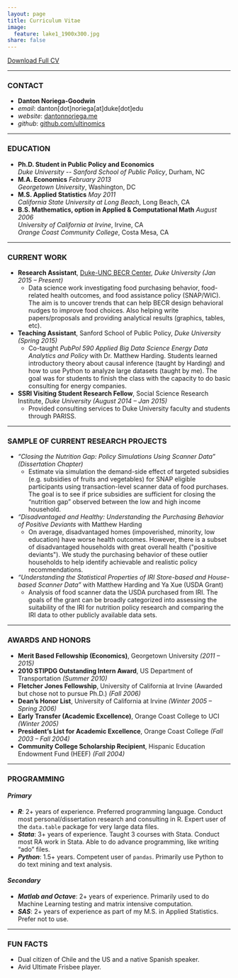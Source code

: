 ```yaml
---
layout: page
title: Curriculum Vitae
image:
  feature: lake1_1900x300.jpg
share: false
---
```


<div>
<a href="{{ site.url }}/CV/D_Noriega_CV_July_2015.pdf" class="btn btn-success">Download Full CV</a>  
</div>

---

### CONTACT
- **Danton Noriega-Goodwin**
- *email*: danton[dot]noriega[at]duke[dot]edu
- *website*: [dantonnoriega.me](http://dantonnoriega.me)
- *github*: [github.com/ultinomics](github.com/ultinomics)

---

### EDUCATION
- **Ph.D. Student in Public Policy and Economics**  
*Duke University -- Sanford School of Public Policy*, Durham, NC
- **M.A. Economics** *February 2013*  
*Georgetown University*, Washington, DC
- **M.S. Applied Statistics** *May 2011*  
*California State University at Long Beach*, Long Beach, CA
- **B.S. Mathematics, option in Applied & Computational Math** *August 2006*  
*University of California at Irvine*, Irvine, CA  
*Orange Coast Community College*, Costa Mesa, CA

---

### CURRENT WORK

- **Research Assistant**, [Duke-UNC BECR Center](https://becr.sanford.duke.edu), *Duke University (Jan 2015 – Present)*
	- Data science work investigating food purchasing behavior, food-related health outcomes, and food assistance policy (SNAP/WIC). The aim is to uncover trends that can help BECR design behavioral nudges to improve food choices. Also helping write papers/proposals and providing analytical results (graphics, tables, etc).
- **Teaching Assistant**, Sanford School of Public Policy, *Duke University (Spring 2015)*
	- Co-taught *PubPol 590 Applied Big Data Science Energy Data Analytics and Policy* with Dr. Matthew Harding. Students learned introductory theory about causal inference (taught by Harding) and how to use Python to analyze large datasets (taught by me). The goal was for students to finish the class with the capacity to do basic consulting for energy companies.
- **SSRI Visiting Student Research Fellow**, Social Science Research Institute, *Duke University (August 2014 – Jan 2015)*	
	- Provided consulting services to Duke University faculty and students through PARISS.

---

### SAMPLE OF CURRENT RESEARCH PROJECTS

- *“Closing the Nutrition Gap: Policy Simulations Using Scanner Data” (Dissertation Chapter)*
	- Estimate via simulation the demand-side effect of targeted subsidies (e.g. subsidies of fruits and vegetables) for SNAP eligible participants using transaction-level scanner data of food purchases. The goal is to see if price subsidies are sufficient for closing the “nutrition gap” observed between the low and high income household.
- *“Disadvantaged and Healthy: Understanding the Purchasing Behavior of Positive Deviants* with Matthew Harding
	- On average, disadvantaged homes (impoverished, minority, low education) have worse health outcomes. However, there is a subset of disadvantaged households with great overall health ("positive deviants"). We study the purchasing behavior of these outlier households to help identify achievable and realistic policy recommendations.
- *“Understanding the Statistical Properties of IRI Store-based and House-based Scanner Data”* with Matthew Harding and Ya Xue (USDA Grant)
	- Analysis of food scanner data the USDA purchased from IRI. The goals of the grant can be broadly categorized into assessing the suitability of the IRI for nutrition policy research and comparing the IRI data to other publicly available data sets.

---

### AWARDS AND HONORS

- **Merit Based Fellowship (Economics)**, Georgetown University *(2011 – 2015)*
- **2010 STIPDG Outstanding Intern Award**, US Department of Transportation *(Summer 2010)*
- **Fletcher Jones Fellowship**, University of California at Irvine (Awarded but chose not to pursue Ph.D.) *(Fall 2006)*
- **Dean’s Honor List**, University of California at Irvine *(Winter 2005 – Spring 2006)*
- **Early Transfer (Academic Excellence)**, Orange Coast College to UCI *(Winter 2005)*
- **President’s List for Academic Excellence**, Orange Coast College *(Fall 2003 – Fall 2004)*
- **Community College Scholarship Recipient**, Hispanic Education Endowment Fund (HEEF) *(Fall 2004)*

---

### PROGRAMMING

#### *Primary*
- ***R***: 2+ years of experience. Preferred programming language.
Conduct most personal/dissertation research and consulting in R. Expert
user of the `data.table` package for very large data files.
- ***Stata***: 3+ years of experience. Taught 3 courses with Stata.
Conduct most RA work in Stata. Able to do advance programming, like
writing “ado” files.
- ***Python***: 1.5+ years. Competent user of `pandas`. Primarily use
Python to do text mining and text analysis.

#### *Secondary*
- ***Matlab and Octave***: 2+ years of experience. Primarily used to do Machine Learning testing and matrix intensive computation.
- ***SAS***: 2+ years of experience as part of my M.S. in Applied Statistics. Prefer not to use.

---

### FUN FACTS
- Dual citizen of Chile and the US and a native Spanish speaker.
- Avid Ultimate Frisbee player.

